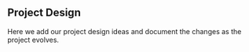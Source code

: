 Project Design
----------------

Here we add our project design ideas and document the changes as the project evolves.

